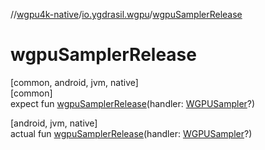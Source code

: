 //[wgpu4k-native](../../index.md)/[io.ygdrasil.wgpu](index.md)/[wgpuSamplerRelease](wgpu-sampler-release.md)

# wgpuSamplerRelease

[common, android, jvm, native]\
[common]\
expect fun [wgpuSamplerRelease](wgpu-sampler-release.md)(handler: [WGPUSampler](-w-g-p-u-sampler/index.md)?)

[android, jvm, native]\
actual fun [wgpuSamplerRelease](wgpu-sampler-release.md)(handler: [WGPUSampler](-w-g-p-u-sampler/index.md)?)